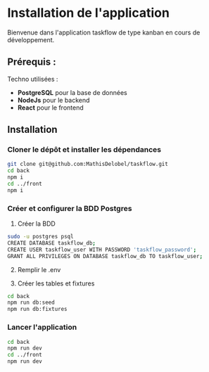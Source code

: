 # Installation de l'application 

Bienvenue dans l'application taskflow de type kanban en cours de développement. 

## Prérequis :

Techno utilisées :
- **PostgreSQL** pour la base de données
- **NodeJs** pour le backend
- **React** pour le frontend

## Installation

### **Cloner le dépôt et installer les dépendances**

```bash
git clone git@github.com:MathisDelobel/taskflow.git
cd back
npm i
cd ../front
npm i
```

### **Créer et configurer la BDD Postgres**

1. Créer la BDD
```bash
sudo -u postgres psql
CREATE DATABASE taskflow_db;
CREATE USER taskflow_user WITH PASSWORD 'taskflow_password';
GRANT ALL PRIVILEGES ON DATABASE taskflow_db TO taskflow_user;
```

2. Remplir le .env

3. Créer les tables et fixtures
```bash
cd back
npm run db:seed
npm run db:fixtures
```

### **Lancer l'application**
```bash
cd back
npm run dev
cd ../front
npm run dev
```







